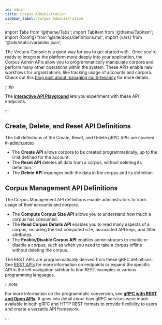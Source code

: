```yaml
---
id: admin
title: Corpus Administration
sidebar_label: Corpus Administration
---
```


import Tabs from '@theme/Tabs';
import TabItem from '@theme/TabItem';
import {Config} from '@site/docs/definitions.md';
import {vars} from '@site/static/variables.json';

The Vectara Console is a good way for you to get started with <Config v="names.product"/>. Once
you're ready to integrate the platform more deeply into your application, the 
Corpus Admin APIs allow you to programmatically manipulate corpora and perform 
many other operations within the system. These APIs enable new workflows for 
organizations, like tracking usage of accounts and corpora. Check out this [blog post about managing multi-tenancy](https://vectara.com/managing-multi-tenancy-with-vectaras-new-management-apis/) for more details.

:::tip

The [**interactive API Playground**](/docs/rest-api/admin-service) lets you experiment with these API endpoints.

:::

## Create, Delete, and Reset API Definitions

The full definitions of the Create, Reset, and Delete gRPC APIs are covered
in [admin.proto](https://github.com/vectara/protos/blob/main/admin.proto). 

* The **Create API** allows corpora to be created programmatically, up to the
limit defined for the account. 
* The **Reset API** deletes all data from a corpus, without
deleting its definition.
* The **Delete API** expunges both the data in the corpus and 
its definition.


## Corpus Management API Definitions

The Corpus Management API definitions enable administrators to track usage of 
their accounts and corpora.

* The **Compute Corpus Size API** allows you to understand how much a corpus has consumed.
* The **Read Corpus Details API** enables you to read many aspects of a corpus, including the last 
  computed size, associated API keys, and filter attributes.
* The **Enable/Disable Corpus API** enables administrators to enable or disable a corpus, such as 
  when you need to take a corpus offline without deleting the corpus.

The REST APIs are programmatically derived from these gRPC definitions. See
[REST APIs](/docs/api-reference/rest) for more information on endpoints or expand the 
specific API in the left navigation sidebar to find REST examples in various
programming languages. 

:::note


For more information on the programmatic conversion,
see [**gRPC with REST and Open APIs**](https://grpc.io/blog/coreos/). It 
goes into detail about how gRPC services were made available in both gRPC and 
HTTP REST formats to provide flexibility to users and create a versatile API 
framework.

:::
